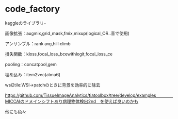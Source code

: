 # code_factory
kaggleのライブラリ-

画像拡張：augmix,grid_mask,fmix,mixup(logical_OR..音で使用)

アンサンブル：rank avg,hill climb

損失関数：kloss,focal_loss_bcewithlogit,focal_loss_ce

pooling：concatpool,gem 

埋め込み：item2vec(atma6)

wsi2tile:WSI→patchのときに背景を効率的に除去

https://github.com/TissueImageAnalytics/tiatoolbox/tree/develop/examples　　　　MICCAIのドメインシフトあり病理物体検出2nd　を使えば良いのかも

他にも色々
